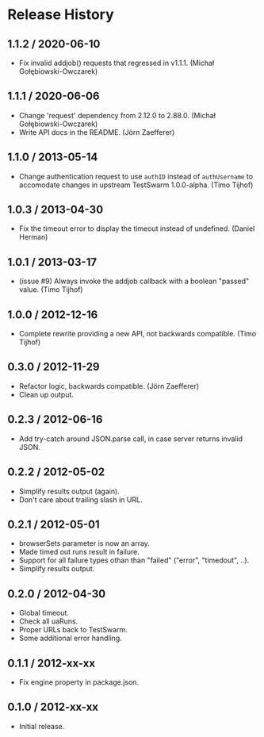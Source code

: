 # Release History

## 1.1.2 / 2020-06-10

* Fix invalid addjob() requests that regressed in v1.1.1. (Michał Gołębiowski-Owczarek)

## 1.1.1 / 2020-06-06

* Change 'request' dependency from 2.12.0 to 2.88.0. (Michał Gołębiowski-Owczarek)
* Write API docs in the README. (Jörn Zaefferer)

## 1.1.0 / 2013-05-14

* Change authentication request to use `authID` instead of `authUsername`
  to accomodate changes in upstream TestSwarm 1.0.0-alpha. (Timo Tijhof)

## 1.0.3 / 2013-04-30

* Fix the timeout error to display the timeout instead of undefined. (Daniel Herman)

## 1.0.1 / 2013-03-17

* (issue #9) Always invoke the addjob callback with a boolean "passed" value. (Timo Tijhof)

## 1.0.0 / 2012-12-16

* Complete rewrite providing a new API, not backwards compatible. (Timo Tijhof)

## 0.3.0 / 2012-11-29

* Refactor logic, backwards compatible. (Jörn Zaefferer)
* Clean up output.

## 0.2.3 / 2012-06-16

* Add try-catch around JSON.parse call, in case server returns invalid JSON.

## 0.2.2 / 2012-05-02

* Simplify results output (again).
* Don't care about trailing slash in URL.

## 0.2.1 / 2012-05-01

* browserSets parameter is now an array.
* Made timed out runs result in failure.
* Support for all failure types othan than "failed" ("error", "timedout", ..).
* Simplify results output.

## 0.2.0 / 2012-04-30

* Global timeout.
* Check all uaRuns.
* Proper URLs back to TestSwarm.
* Some additional error handling.

## 0.1.1 / 2012-xx-xx

* Fix engine property in package.json.

## 0.1.0 / 2012-xx-xx

* Initial release.
